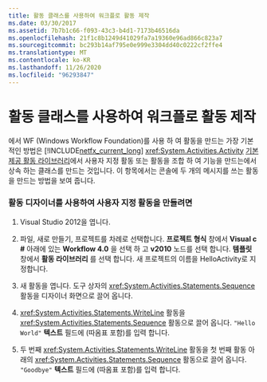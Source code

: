 ```yaml
---
title: 활동 클래스를 사용하여 워크플로 활동 제작
ms.date: 03/30/2017
ms.assetid: 7b7b1c66-f093-43c3-b4d1-7173b46516da
ms.openlocfilehash: 21f1c8b1249d41029fa7a19360e96ad866c823a7
ms.sourcegitcommit: bc293b14af795e0e999e3304dd40c0222cf2ffe4
ms.translationtype: MT
ms.contentlocale: ko-KR
ms.lasthandoff: 11/26/2020
ms.locfileid: "96293847"
---
```

# <a name="workflow-activity-authoring-using-the-activity-class"></a>활동 클래스를 사용하여 워크플로 활동 제작

에서 WF (Windows Workflow Foundation)를 사용 하 여 활동을 만드는 가장 기본적인 방법은 [!INCLUDE[netfx_current_long](../../../includes/netfx-current-long-md.md)] <xref:System.Activities.Activity> [기본 제공 활동 라이브러리](net-framework-4-5-built-in-activity-library.md)에서 사용자 지정 활동 또는 활동을 조합 하 여 기능을 만드는에서 상속 하는 클래스를 만드는 것입니다. 이 항목에서는 콘솔에 두 개의 메시지를 쓰는 활동을 만드는 방법을 보여 줍니다.

### <a name="to-create-a-custom-activity-using-the-activity-designer"></a>활동 디자이너를 사용하여 사용자 지정 활동을 만들려면

1. Visual Studio 2012을 엽니다.

2. 파일, 새로 만들기, 프로젝트를 차례로 선택합니다. **프로젝트 형식** 창에서 **Visual c #** 아래에 있는 **Workflow 4.0** 을 선택 하 고 **v2010** 노드를 선택 합니다. **템플릿** 창에서 **활동 라이브러리** 를 선택 합니다. 새 프로젝트의 이름을 HelloActivity로 지정합니다.

3. 새 활동을 엽니다.  도구 상자의 <xref:System.Activities.Statements.Sequence> 활동을 디자이너 화면으로 끌어 옵니다.

4. <xref:System.Activities.Statements.WriteLine> 활동을 <xref:System.Activities.Statements.Sequence> 활동으로 끌어 옵니다. `"Hello World"` **텍스트** 필드에 (따옴표 포함)를 입력 합니다.

5. 두 번째 <xref:System.Activities.Statements.WriteLine> 활동을 첫 번째 활동 아래의 <xref:System.Activities.Statements.Sequence> 활동으로 끌어 옵니다. `"Goodbye"` **텍스트** 필드에 (따옴표 포함)를 입력 합니다.
